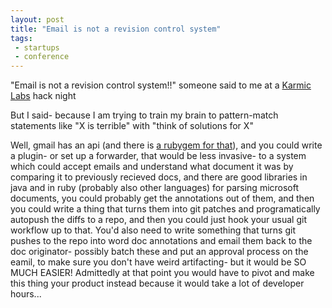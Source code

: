 ```yaml
---
layout: post
title: "Email is not a revision control system"
tags:
 - startups
 - conference
---
```


"Email is not a revision control system!!" someone said to me at a [Karmic Labs](https://karmiclabs.com/) hack night

But I said- because I am trying to train my brain to pattern-match statements like "X is terrible" with "think of solutions for X"

Well, gmail has an api (and there is [a rubygem for that](https://github.com/gmailgem/gmail)), and you could write a plugin- or set up a forwarder, that would be less invasive- to a system which could accept emails and understand what document it was by comparing it to previously recieved docs, and there are good libraries in java and in ruby (probably also other languages) for parsing microsoft documents, you could probably get the annotations out of them, and then you could write a thing that turns them into git patches and programatically autopush the diffs to a repo, and then you could just hook your usual git workflow up to that. You'd also need to write something that turns git pushes to the repo into word doc annotations and email them back to the doc originator- possibly batch these and put an approval process on the eamil, to make sure you don't have weird artifacting- but it would be SO MUCH EASIER! Admittedly at that point you would have to pivot and make this thing your product instead because it would take a lot of developer hours...

